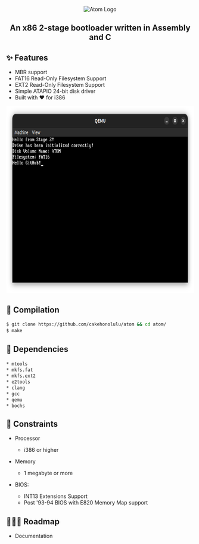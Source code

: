 <p align="center">
<picture>
  <source srcset="https://raw.githubusercontent.com/cakehonolulu/atom/main/resources/logo_light.png"
          media="(prefers-color-scheme: light)">
  <source srcset="https://raw.githubusercontent.com/cakehonolulu/atom/main/resources/logo_dark.png"
          media="(prefers-color-scheme: dark)">
  <img alt="Atom Logo" />
</picture>
  </p>

<h2 align="center">An x86 2-stage bootloader written in Assembly and C</h2>

## ✨ Features
* MBR support
* FAT16 Read-Only Filesystem Support
* EXT2 Read-Only Filesystem Support
* Simple ATAPIO 24-bit disk driver
* Built with ❤️ for i386

<p align="center">
  <img src="resources/screenshot.png" alt="Atom" width="750" height="500"/>
</p>


## 🏁 Compilation

```bash
$ git clone https://github.com/cakehonolulu/atom && cd atom/
$ make
```

## 🔧 Dependencies

```
* mtools
* mkfs.fat
* mkfs.ext2
* e2tools
* clang
* gcc
* qemu
* bochs
```

## 🌊 Constraints

* Processor
  * i386 or higher
  
* Memory
  * 1 megabyte or more
  
* BIOS:
  * INT13 Extensions Support
  * Post '93-94 BIOS with E820 Memory Map support

## 👷🏼‍♂️ Roadmap


* Documentation
